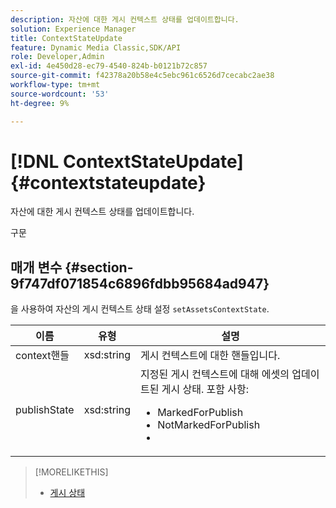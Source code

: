 ```yaml
---
description: 자산에 대한 게시 컨텍스트 상태를 업데이트합니다.
solution: Experience Manager
title: ContextStateUpdate
feature: Dynamic Media Classic,SDK/API
role: Developer,Admin
exl-id: 4e450d28-ec79-4540-824b-b0121b72c857
source-git-commit: f42378a20b58e4c5ebc961c6526d7cecabc2ae38
workflow-type: tm+mt
source-wordcount: '53'
ht-degree: 9%

---
```


# [!DNL ContextStateUpdate]{#contextstateupdate}

자산에 대한 게시 컨텍스트 상태를 업데이트합니다.

구문

## 매개 변수 {#section-9f747df071854c6896fdbb95684ad947}

을 사용하여 자산의 게시 컨텍스트 상태 설정 `setAssetsContextState`.

<table id="table_FD172CEA4EFE44E08ADA22D090DC06CA">
 <thead>
  <tr>
   <th colname="col1" class="entry"> 이름 </th>
   <th colname="col2" class="entry"> 유형 </th>
   <th colname="col3" class="entry"> 설명 </th>
  </tr>
 </thead>
 <tbody>
  <tr>
   <td colname="col1"><span class="codeph"><span class="varname"> context핸들</span></span></td>
   <td colname="col2"><span class="codeph"> xsd:string </span></td>
   <td colname="col3"> 게시 컨텍스트에 대한 핸들입니다. </td>
  </tr>
  <tr>
   <td colname="col1"><span class="codeph"><span class="varname"> publishState</span></span></td>
   <td colname="col2"><span class="codeph"> xsd:string</span></td>
   <td colname="col3">지정된 게시 컨텍스트에 대해 에셋의 업데이트된 게시 상태. 포함 사항: 
    <ul id="ul_CF6019C4CA3648B687C252F1A7C2EAAF">
     <li id="li_4367D7A058F045D98CDF58009E2AC7BC"><span class="codeph"> MarkedForPublish</span></li>
     <li id="li_EEFC6A76C1014C6D9D5E66F271B68606"><span class="codeph"> NotMarkedForPublish</span></li>
     <li id="li_5145CFA39F5249C48DBD0A37543AF055"><span class="codeph"></span></li>
    </ul></td>
  </tr>
 </tbody>
</table>

>[!MORELIKETHIS]
>
>* [게시 상태](../../string-constants/c-string-constants/r-publish-state.md#reference-a9d80231514b4272b39d10c1a7aadca8)

